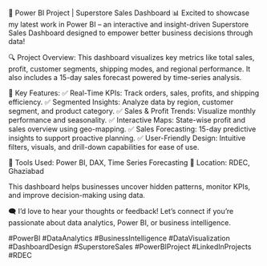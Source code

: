 🚀 Power BI Project | Superstore Sales Dashboard 📊
Excited to showcase my latest work in Power BI – an interactive and insight-driven Superstore Sales Dashboard designed to empower better business decisions through data!

🔍 Project Overview:
This dashboard visualizes key metrics like total sales, profit, customer segments, shipping modes, and regional performance. It also includes a 15-day sales forecast powered by time-series analysis.

🎯 Key Features:
✅ Real-Time KPIs: Track orders, sales, profits, and shipping efficiency.
✅ Segmented Insights: Analyze data by region, customer segment, and product category.
✅ Sales & Profit Trends: Visualize monthly performance and seasonality.
✅ Interactive Maps: State-wise profit and sales overview using geo-mapping.
✅ Sales Forecasting: 15-day predictive insights to support proactive planning.
✅ User-Friendly Design: Intuitive filters, visuals, and drill-down capabilities for ease of use.

📌 Tools Used: Power BI, DAX, Time Series Forecasting
📍 Location: RDEC, Ghaziabad

This dashboard helps businesses uncover hidden patterns, monitor KPIs, and improve decision-making using data.

🗨️ I’d love to hear your thoughts or feedback!
Let’s connect if you’re passionate about data analytics, Power BI, or business intelligence.

#PowerBI #DataAnalytics #BusinessIntelligence #DataVisualization #DashboardDesign #SuperstoreSales #PowerBIProject #LinkedInProjects #RDEC
